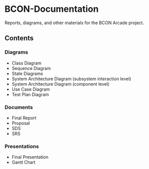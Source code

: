 # BCON-Documentation

Reports, diagrams, and other materials for the BCON Arcade project.

## Contents

### Diagrams

- Class Diagram
- Sequence Diagram
- State Diagrams
- System Architecture Diagram (subsystem interaction level)
- System Architecture Diagram (component level)
- Use Case Diagram
- Test Plan Diagram

### Documents

- Final Report
- Proposal
- SDS
- SRS

### Presentations

- Final Presentation
- Gantt Chart
